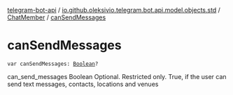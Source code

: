 [telegram-bot-api](../../index.md) / [io.github.oleksivio.telegram.bot.api.model.objects.std](../index.md) / [ChatMember](index.md) / [canSendMessages](./can-send-messages.md)

# canSendMessages

`var canSendMessages: `[`Boolean`](https://kotlinlang.org/api/latest/jvm/stdlib/kotlin/-boolean/index.html)`?`

can_send_messages Boolean Optional. Restricted only. True, if the user can send text messages, contacts, locations
and venues

